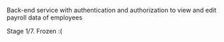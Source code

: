 Back-end service with authentication and authorization to view and edit payroll data of employees  

Stage 1/7. Frozen :(
